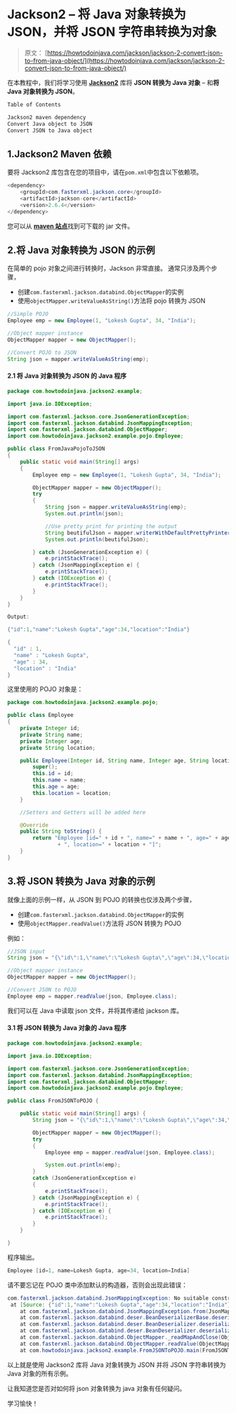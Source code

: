 # Jackson2 – 将 Java 对象转换为 JSON，并将 JSON 字符串转换为对象

> 原文： [https://howtodoinjava.com/jackson/jackson-2-convert-json-to-from-java-object/](https://howtodoinjava.com/jackson/jackson-2-convert-json-to-from-java-object/)

在本教程中，我们将学习使用 [**Jackson2**](https://github.com/FasterXML/jackson) 库将 **JSON 转换为 Java 对象** – 和**将 Java 对象转换为 JSON**。

```java
Table of Contents

Jackson2 maven dependency
Convert Java object to JSON
Convert JSON to Java object
```

## 1.Jackson2 Maven 依赖

要将 Jackson2 库包含在您的项目中，请在`pom.xml`中包含以下依赖项。

```java
<dependency>
	<groupId>com.fasterxml.jackson.core</groupId>
	<artifactId>jackson-core</artifactId>
	<version>2.6.4</version>
</dependency>

```

您可以从 [**maven 站点**](https://mvnrepository.com/artifact/com.fasterxml.jackson.core)找到可下载的 jar 文件。

## 2.将 Java 对象转换为 JSON 的示例

在简单的 pojo 对象之间进行转换时，Jackson 非常直接。 通常只涉及两个步骤，

*   创建`com.fasterxml.jackson.databind.ObjectMapper`的实例
*   使用`objectMapper.writeValueAsString()`方法将 pojo 转换为 JSON

```java
//Simple POJO
Employee emp = new Employee(1, "Lokesh Gupta", 34, "India");

//Object mapper instance
ObjectMapper mapper = new ObjectMapper();

//Convert POJO to JSON
String json = mapper.writeValueAsString(emp);

```

#### 2.1 将 Java 对象转换为 JSON 的 Java 程序

```java
package com.howtodoinjava.jackson2.example;

import java.io.IOException;

import com.fasterxml.jackson.core.JsonGenerationException;
import com.fasterxml.jackson.databind.JsonMappingException;
import com.fasterxml.jackson.databind.ObjectMapper;
import com.howtodoinjava.jackson2.example.pojo.Employee;

public class FromJavaPojoToJSON 
{
	public static void main(String[] args) 
	{
		Employee emp = new Employee(1, "Lokesh Gupta", 34, "India");

		ObjectMapper mapper = new ObjectMapper();
		try 
		{
			String json = mapper.writeValueAsString(emp);
			System.out.println(json);

			//Use pretty print for printing the output
			String beutifulJson = mapper.writerWithDefaultPrettyPrinter().writeValueAsString(emp);
			System.out.println(beutifulJson);

		} catch (JsonGenerationException e) {
			e.printStackTrace();
		} catch (JsonMappingException e) {
			e.printStackTrace();
		} catch (IOException e) {
			e.printStackTrace();
		}
	}
}

```

```java
Output:

{"id":1,"name":"Lokesh Gupta","age":34,"location":"India"}

{
  "id" : 1,
  "name" : "Lokesh Gupta",
  "age" : 34,
  "location" : "India"
}
```

这里使用的 POJO 对象是：

```java
package com.howtodoinjava.jackson2.example.pojo;

public class Employee
{
	private Integer id;
	private String name;
	private Integer age;
	private String location;

	public Employee(Integer id, String name, Integer age, String location) {
		super();
		this.id = id;
		this.name = name;
		this.age = age;
		this.location = location;
	}

	//Setters and Getters will be added here

	@Override
	public String toString() {
		return "Employee [id=" + id + ", name=" + name + ", age=" + age
				+ ", location=" + location + "]";
	}
}
```

## 3.将 JSON 转换为 Java 对象的示例

就像上面的示例一样，从 JSON 到 POJO 的转换也仅涉及两个步骤，

*   创建`com.fasterxml.jackson.databind.ObjectMapper`的实例
*   使用`objectMapper.readValue()`方法将 JSON 转换为 POJO

例如：

```java
//JSON input
String json = "{\"id\":1,\"name\":\"Lokesh Gupta\",\"age\":34,\"location\":\"India\"}";

//Object mapper instance
ObjectMapper mapper = new ObjectMapper();

//Convert JSON to POJO
Employee emp = mapper.readValue(json, Employee.class);

```

我们可以在 Java 中读取 json 文件，并将其传递给 jackson 库。

#### 3.1 将 JSON 转换为 Java 对象的 Java 程序

```java
package com.howtodoinjava.jackson2.example;

import java.io.IOException;

import com.fasterxml.jackson.core.JsonGenerationException;
import com.fasterxml.jackson.databind.JsonMappingException;
import com.fasterxml.jackson.databind.ObjectMapper;
import com.howtodoinjava.jackson2.example.pojo.Employee;

public class FromJSONToPOJO {

	public static void main(String[] args) {
		String json = "{\"id\":1,\"name\":\"Lokesh Gupta\",\"age\":34,\"location\":\"India\"}";

		ObjectMapper mapper = new ObjectMapper();
		try 
		{
			Employee emp = mapper.readValue(json, Employee.class);

			System.out.println(emp);
		} 
		catch (JsonGenerationException e) 
		{
			e.printStackTrace();
		} catch (JsonMappingException e) {
			e.printStackTrace();
		} catch (IOException e) {
			e.printStackTrace();
		}
	}

}

```

程序输出。

```java
Employee [id=1, name=Lokesh Gupta, age=34, location=India]

```

请不要忘记在 POJO 类中添加默认的构造器，否则会出现此错误：

```java
com.fasterxml.jackson.databind.JsonMappingException: No suitable constructor found for type [simple type, class com.howtodoinjava.jackson2.example.pojo.Employee]: can not instantiate from JSON object (missing default constructor or creator, or perhaps need to add/enable type information?)
 at [Source: {"id":1,"name":"Lokesh Gupta","age":34,"location":"India"}; line: 1, column: 2]
	at com.fasterxml.jackson.databind.JsonMappingException.from(JsonMappingException.java:148)
	at com.fasterxml.jackson.databind.deser.BeanDeserializerBase.deserializeFromObjectUsingNonDefault(BeanDeserializerBase.java:1106)
	at com.fasterxml.jackson.databind.deser.BeanDeserializer.deserializeFromObject(BeanDeserializer.java:296)
	at com.fasterxml.jackson.databind.deser.BeanDeserializer.deserialize(BeanDeserializer.java:133)
	at com.fasterxml.jackson.databind.ObjectMapper._readMapAndClose(ObjectMapper.java:3736)
	at com.fasterxml.jackson.databind.ObjectMapper.readValue(ObjectMapper.java:2726)
	at com.howtodoinjava.jackson2.example.FromJSONToPOJO.main(FromJSONToPOJO.java:18)
```

以上就是使用 Jackson2 库将 Java 对象转换为 JSON 并将 JSON 字符串转换为 Java 对象的所有示例。

让我知道您是否对如何将 json 对象转换为 java 对象有任何疑问。

学习愉快！